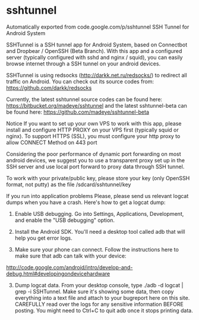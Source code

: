 # sshtunnel
Automatically exported from code.google.com/p/sshtunnel
SSH Tunnel for Android System

SSHTunnel is a SSH tunnel app for Android System, based on Connectbot and Dropbear / OpenSSH (Beta Branch). With this app and a configured server (typically configured with sshd and nginx / squid), you can easily browse internet through a SSH tunnel on your android devices.

SSHTunnel is using redsocks (http://darkk.net.ru/redsocks/) to redirect all traffic on Android. You can check out its source codes from: https://github.com/darkk/redsocks

Currently, the latest sshtunnel source codes can be found here: https://bitbucket.org/madeye/sshtunnel and the latest sshtunnel-beta can be found here: https://github.com/madeye/sshtunnel-beta

Notice
If you want to set up your own VPS to work with this app, please install and configure HTTP PROXY on your VPS first (typically squid or nginx). To support HTTPS (SSL), you must configure your http proxy to allow CONNECT Method on 443 port

Considering the poor performance of dynamic port forwarding on most android devices, we suggest you to use a transparent proxy set up in the SSH server and use local port forward to proxy data through SSH tunnel.

To work with your private/public key, please store your key (only OpenSSH format, not putty) as the file /sdcard/sshtunnel/key

If you run into application problems
Please, please send us relevant logcat dumps when you have a crash. Here's how to get a logcat dump:

1. Enable USB debugging. Go into Settings, Applications, Development, and enable the "USB debugging" option.

2. Install the Android SDK. You'll need a desktop tool called adb that will help you get error logs.

3. Make sure your phone can connect. Follow the instructions here to make sure that adb can talk with your device:

http://code.google.com/android/intro/develop-and-debug.html#developingondevicehardware

3. Dump logcat data. From your desktop console, type ./adb -d logcat | grep -i SSHTunnel. Make sure it's showing some data, then copy everything into a text file and attach to your bugreport here on this site. CAREFULLY read over the logs for any sensitive information BEFORE posting. You might need to Ctrl+C to quit adb once it stops printing data.
